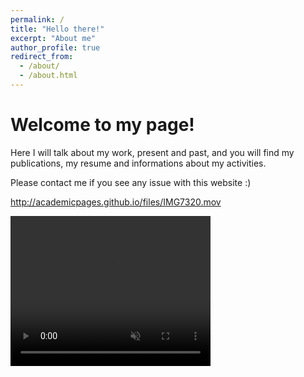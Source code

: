 ```yaml
---
permalink: /
title: "Hello there!"
excerpt: "About me"
author_profile: true
redirect_from: 
  - /about/
  - /about.html
---
```


Welcome to my page!
======
Here I will talk about my work, present and past, and you will find my publications, my resume and informations about my activities.

Please contact me if you see any issue with this website :)

http://academicpages.github.io/files/IMG7320.mov

<video width="320" height="240" autoplay muted>
  <source src="/files/IMG7320.mov" type="video/mov">
Your browser does not support the video tag.
</video> 
